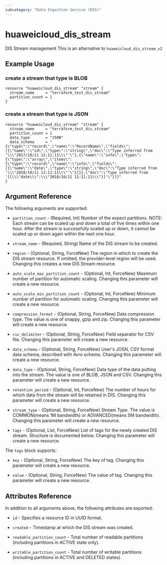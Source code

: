 ```yaml
---
subcategory: "Data Ingestion Service (DIS)"
---
```


# huaweicloud\_dis\_stream

DIS Stream management
This is an alternative to `huaweicloud_dis_stream_v2`

## Example Usage

### create a stream that type is BLOB

```hcl
resource "huaweicloud_dis_stream" "stream" {
  stream_name     = "terraform_test_dis_stream"
  partition_count = 1
}
```

### create a stream that type is JSON

```hcl
resource "huaweicloud_dis_stream" "stream" {
  stream_name     = "terraform_test_dis_stream"
  partition_count = 1
  data_type       = "JSON"
  data_schema     = "{\"type\":\"record\",\"name\":\"RecordName\",\"fields\":[{\"name\":\"id\",\"type\":\"string\",\"doc\":\"Type inferred from '\\\"2017/10/11 11:11:11\\\"'\"},{\"name\":\"info\",\"type\":{\"type\":\"array\",\"items\":{\"type\":\"record\",\"name\":\"info\",\"fields\":[{\"name\":\"date\",\"type\":\"string\",\"doc\":\"Type inferred from '\\\"2018/10/11 11:11:11\\\"'\"}]}},\"doc\":\"Type inferred from '[{\\\"date\\\":\\\"2018/10/11 11:11:11\\\"}]'\"}]}"
}
```

## Argument Reference

The following arguments are supported:

* `partition_count` - (Required, Int) Number of the expect partitions. NOTE: Each stream can be scaled up
  and down a total of five times within one hour. After the stream is
  successfully scaled up or down, it cannot be scaled up or down again
  within the next one hour.

* `stream_name` - (Required, String) Name of the DIS stream to be created.

* `region` - (Optional, String, ForceNew) The region in which to create the DIS stream resource. If omitted, the provider-level region will be used. Changing this creates a new DIS Stream resource.

* `auto_scale_max_partition_count` - (Optional, Int, ForceNew) Maximum number of partition for automatic scaling.  Changing this parameter will create a new resource.

* `auto_scale_min_partition_count` - (Optional, Int, ForceNew) Minimum number of partition for automatic scaling.  Changing this parameter will create a new resource.

* `compression_format` - (Optional, String, ForceNew) Data compression type. The value is one of snappy, gzip and zip.  Changing this parameter will create a new resource.

* `csv_delimiter` - (Optional, String, ForceNew) Field separator for CSV file.  Changing this parameter will create a new resource.

* `data_schema` - (Optional, String, ForceNew) User's JOSN, CSV format data schema, described with Avro schema.  Changing this parameter will create a new resource.

* `data_type` - (Optional, String, ForceNew) Data type of the data putting into the stream. The value is one of
  BLOB, JSON and CSV.  Changing this parameter will create a new resource.

* `retention_period` - (Optional, Int, ForceNew) The number of hours for which data from the stream will be retained
  in DIS.  Changing this parameter will create a new resource.

* `stream_type` - (Optional, String, ForceNew) Stream Type. The value is COMMON(means 1M bandwidth) or
  ADVANCED(means 5M bandwidth).  Changing this parameter will create a new resource.

* `tags` - (Optional, List, ForceNew) List of tags for the newly created DIS stream. Structure is documented below. Changing this parameter will create a new resource.

The `tags` block supports:

* `key` - (Optional, String, ForceNew) The key of tag.  Changing this parameter will create a new resource.

* `value` - (Optional, String, ForceNew) The value of tag.  Changing this parameter will create a new resource.

## Attributes Reference

In addition to all arguments above, the following attributes are exported:

* `id` - Specifies a resource ID in UUID format.

* `created` - Timestamp at which the DIS stream was created.

* `readable_partition_count` - Total number of readable partitions (including partitions in ACTIVE state only).

* `writable_partition_count` - Total number of writable partitions (including partitions in ACTIVE and DELETED states).
